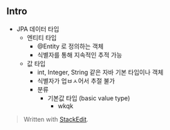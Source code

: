 

## Intro

 - JPA 데이터 타입
	 - 엔티티 타입
		 - @Entity 로 정의하는 객체
		 - 식별자를 통해 지속적인 추적 가능
	 - 값 타입
		 - int, Integer, String 같은 자바 기본 타입이나 객체
		 - 식별자가 업ㅂㅅ어서 추절 불가
		 - 분류
			 - 기본값 타입 (basic value type)
				 - wkqk

> Written with [StackEdit](https://stackedit.io/).
<!--stackedit_data:
eyJoaXN0b3J5IjpbMTAyOTM1NjEzMiw3MzA5OTgxMTZdfQ==
-->